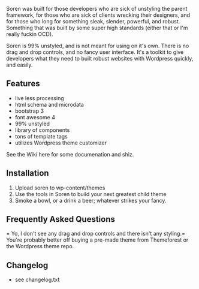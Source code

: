 Soren was built for those developers who are sick of unstyling the parent framework, for those who are sick of clients wrecking their designers, and for those who long for something sleak, slender, powerful, and robust. Something that was built by some super high standards (either that or I'm really fuckin OCD).

Soren is 99% unstyled, and is not meant for using on it's own. There is no drag and drop controls, and no fancy user interface. It's a toolkit to give developers what they need to built robust websites with Wordpress quickly, and easily.  

## Features  

* live less processing
* html schema and microdata
* bootstrap 3
* font awesome 4
* 99% unstyled
* library of components
* tons of template tags
* utilizes Wordpress theme customizer  


See the Wiki here for some documenation and shiz.   

## Installation  
1. Upload soren to wp-content/themes    
2. Use the tools in Soren to build your next greatest child theme  
3. Smoke a bowl, or a drink a beer; whatever strikes your fancy.  

## Frequently Asked Questions  
= Yo, I don't see any drag and drop controls and there isn't any styling.=  
You're probably better off buying a pre-made theme from Themeforest or the Wordpress theme repo.  


## Changelog  
* see changelog.txt  